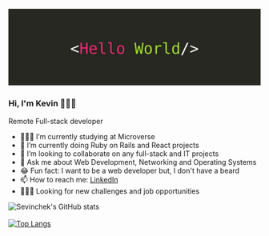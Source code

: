 ![screenshot](./img/banner.png)

### Hi, I'm Kevin 👨🏽‍💻

<p>Remote Full-stack developer</p>

- 👨🏽‍💻 I’m currently studying at Microverse
- 🌱 I’m currently doing Ruby on Rails and React projects
- 👯 I’m looking to collaborate on any full-stack and IT projects
- 💬 Ask me about Web Development, Networking and Operating Systems
- 😂 Fun fact: I want to be a web developer but, I don't have a beard
- 📫 How to reach me: [LinkedIn](https://www.linkedin.com/in/sevinchek/)
- 🕵🏽‍♂️ Looking for new challenges and job opportunities

![Sevinchek's GitHub stats](https://github-readme-stats.vercel.app/api?username=sevinchek&show_icons=true&theme=radical)  
<br>
[![Top Langs](https://github-readme-stats.vercel.app/api/top-langs/?username=sevinchek&layout=compact)](https://github.com/sevinchek/github-readme-stats)
